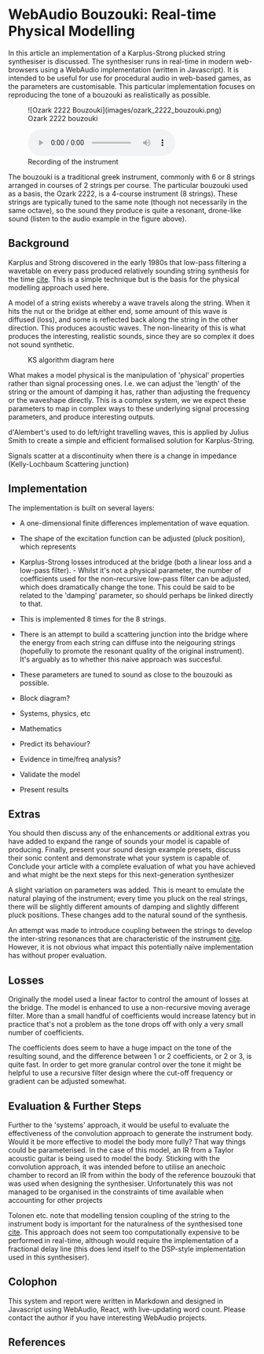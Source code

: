 WebAudio Bouzouki: Real-time Physical Modelling
==============

In this article an implementation of a Karplus-Strong plucked string synthesiser is discussed. The synthesiser runs in real-time in modern web-browsers using a WebAudio implementation (written in Javascript). It is intended to be useful for use for procedural audio in web-based games, as the parameters are customisable. This particular implementation focuses on reproducing the tone of a bouzouki as realistically as possible.

<figure>
	![Ozark 2222 Bouzouki](images/ozark_2222_bouzouki.png)
	<figcaption>Ozark 2222 bouzouki</figcaption>
</figure>

<figure>
	<audio controls>
		<source src="audio/sample.mp3" type="audio/mpeg" />
		Your browser does not support the audio element.
	</audio>
	<figcaption>Recording of the instrument</figcaption>
</figure>

The bouzouki is a traditional greek instrument, commonly with 6 or 8 strings arranged in courses of 2 strings per course. The particular bouzouki used as a basis, the Ozark 2222, is a 4-course instrument (8 strings). These strings are typically tuned to the same note (though not necessarily in the same octave), so the sound they produce is quite a resonant, drone-like sound (listen to the audio example in the figure above).

Background
----------

Karplus and Strong discovered in the early 1980s that low-pass filtering a wavetable on every pass produced relatively sounding string synthesis for the time [cite][ks]. This is a simple technique but is the basis for the physical modelling approach used here. 

A model of a string exists whereby a wave travels along the string. When it hits the nut or the bridge at either end, some amount of this wave is diffused (loss), and some is reflected back along the string in the other direction. This produces acoustic waves. The non-linearity of this is what produces the interesting, realistic sounds, since they are so complex it does not sound synthetic.

<figure>
	<figcaption>KS algorithm diagram here</figcaption>
</figure>

What makes a model physical is the manipulation of 'physical' properties rather than signal processing ones. I.e. we can adjust the 'length' of the string or the amount of damping it has, rather than adjusting the frequency or the waveshape directly. This is a complex system, we we expect these parameters to map in complex ways to these underlying signal processing parameters, and produce interesting outputs.

d'Alembert's used to do left/right travelling waves, this is applied by Julius Smith to create a simple and efficient formalised solution for Karplus-String. 

Signals scatter at a discontinuity when there is a change in impedance (Kelly-Lochbaum Scattering junction)

Implementation
--------------

The implementation is built on several layers:

- A one-dimensional finite differences implementation of wave equation.
- The shape of the excitation function can be adjusted (pluck position), which represents 
- Karplus-Strong losses introduced at the bridge (both a linear loss and a low-pass filter).	- Whilst it's not a physical parameter, the number of coefficients used for the non-recursive low-pass filter can be adjusted, which does dramatically change the tone. This could be said to be related to the 'damping' parameter, so should perhaps be linked directly to that.
- This is implemented 8 times for the 8 strings.
- There is an attempt to build a scattering junction into the bridge where the energy from each string can diffuse into the neigouring strings (hopefully to promote the resonant quality of the original instrument). It's arguably as to whether this naive approach was succesful.
- These parameters are tuned to sound as close to the bouzouki as possible.




- Block diagram?
- Systems, physics, etc
- Mathematics
- Predict its behaviour?
- Evidence in time/freq analysis?
- Validate the model
- Present results

Extras
------

You should then discuss any of the enhancements or additional extras you have added to expand the range of sounds your model is capable of producing. Finally, present your sound design example presets, discuss their sonic content and demonstrate what your system is capable of. Conclude your article with a complete evaluation of what you have achieved and what might be the next steps for this next-generation synthesizer

A slight variation on parameters was added. This is meant to emulate the natural playing of the instrument; every time you pluck on the real strings, there will be slightly different amounts of damping and slightly different pluck positions. These changes add to the natural sound of the synthesis.

An attempt was made to introduce coupling between the strings to develop the inter-string resonances that are characteristic of the instrument [cite][realistic]. However, it is not obvious what impact this potentially naïve implementation has without proper evaluation.

Losses
------

Originally the model used a linear factor to control the amount of losses at the bridge. The model is enhanced to use a non-recursive moving average filter. More than a small handful of coefficients would increase latency but in practice that's not a problem as the tone drops off with only a very small number of coefficients.

The coefficients does seem to have a huge impact on the tone of the resulting sound, and the difference between 1 or 2 coefficients, or 2 or 3, is quite fast. In order to get more granular control over the tone it might be helpful to use a recursive filter design where the cut-off frequency or gradient can be adjusted somewhat.

Evaluation & Further Steps
--------------------------

Further to the 'systems' approach, it would be useful to evaluate the effectiveness of the convolution approach to generate the instrument body. Would it be more effective to model the body more fully? That way things could be parameterised. In the case of this model, an IR from a Taylor acoustic guitar is being used to model the body. Sticking with the convolution approach, it was intended before to utilise an anechoic chamber to record an IR from within the body of the reference bouzouki that was used when designing the synthesiser. Unfortunately this was not managed to be organised in the constraints of time available when accounting for other projects

Tolonen etc. note that modelling tension coupling of the string to the instrument body is important for the naturalness of the synthesised tone [cite][tension]. This approach does not seem too computationally expensive to be performed in real-time, although would require the implementation of a fractional delay line (this does lend itself to the DSP-style implementation used in this synthesiser).

Colophon
--------

This system and report were written in Markdown and designed in Javascript using WebAudio, React, with live-updating word count. Please contact the author if you have interesting WebAudio projects.


References
----------

[ks]: http://www.jstor.org/stable/3680062 "Digital Synthesis of Plucked-String and Drum Timbres (K Karplus & A Strong). 1983."
[tension]: http://citeseerx.ist.psu.edu/viewdoc/download?doi=10.1.1.205.3502&rep=rep1&type=pdf "Simulation of Plucked Strings Exhibiting Tension Modulation Driving Force (T Tolonen, C Erkut, V Välimäki, M Karjalainen). 1999."
[realistic]: http://lib.tkk.fi/Diss/2002/isbn9512261901/article6.pdf "Methods for Modeling Realistic Playing in Acoustic Guitar Synthesis (M Laurson, C Erkut, V Välimäki, M Kuuskankare). 2001."
